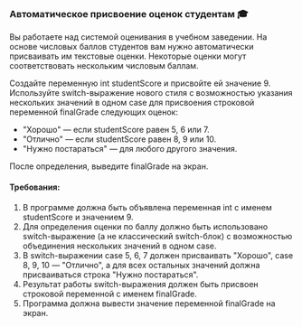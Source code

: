 
### Автоматическое присвоение оценок студентам 🎓

Вы работаете над системой оценивания в учебном заведении. На основе числовых баллов студентов вам нужно автоматически присваивать им текстовые оценки. Некоторые оценки могут соответствовать нескольким числовым баллам.

Создайте переменную int studentScore и присвойте ей значение 9. Используйте switch-выражение нового стиля с возможностью указания нескольких значений в одном case для присвоения строковой переменной finalGrade следующих оценок:

- "Хорошо" — если studentScore равен 5, 6 или 7.
- "Отлично" — если studentScore равен 8, 9 или 10.
- "Нужно постараться" — для любого другого значения.

После определения, выведите finalGrade на экран.

#### Требования:
1. В программе должна быть объявлена переменная int с именем studentScore и значением 9.
2. Для определения оценки по баллу должно быть использовано switch-выражение (а не классический switch-блок) с возможностью объединения нескольких значений в одном case.
3. В switch-выражении case 5, 6, 7 должен присваивать "Хорошо", case 8, 9, 10 — "Отлично", а для всех остальных значений должна присваиваться строка "Нужно постараться".
4. Результат работы switch-выражения должен быть присвоен строковой переменной с именем finalGrade.
5. Программа должна вывести значение переменной finalGrade на экран.